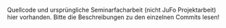 Quellcode und ursprüngliche Seminarfacharbeit (nicht JuFo Projektarbeit) hier vorhanden.
Bitte die Beschreibungen zu den einzelnen Commits lesen!
